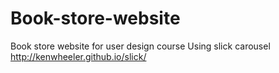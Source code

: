 # Book-store-website
Book store website for user design course
Using slick carousel http://kenwheeler.github.io/slick/

